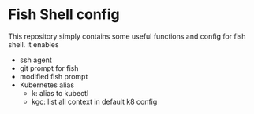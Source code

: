 # Fish Shell config 
This repository simply contains some useful functions and config for fish shell. it enables

- ssh agent
- git prompt for fish
- modified fish prompt
- Kubernetes alias
  -  k: alias to kubectl
  -  kgc: list all context in default k8 config
